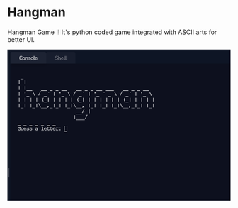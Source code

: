 # Hangman
Hangman Game !! It's python coded game integrated with ASCII arts for better UI.

![](hangman.gif)

